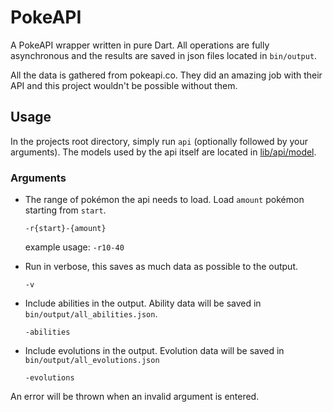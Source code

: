 # PokeAPI

A PokeAPI wrapper written in pure Dart. All operations are fully asynchronous and the results are saved in json files located in `bin/output`.

All the data is gathered from pokeapi.co. They did an amazing job with their API and this project wouldn't be possible without them.

## Usage

In the projects root directory, simply run `api` (optionally followed by your arguments). The models used by the api itself are located in [lib/api/model](../master/lib/api/model/).

### Arguments

-   The range of pokémon the api needs to load. Load `amount` pokémon starting from `start`.

    `-r{start}-{amount}`

    example usage: `-r10-40`

-   Run in verbose, this saves as much data as possible to the output.

    `-v`

-   Include abilities in the output. Ability data will be saved in `bin/output/all_abilities.json`.

    `-abilities`

-   Include evolutions in the output. Evolution data will be saved in `bin/output/all_evolutions.json`

    `-evolutions`


An error will be thrown when an invalid argument is entered.
